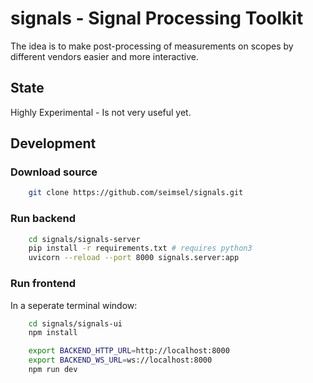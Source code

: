 # signals - Signal Processing Toolkit
The idea is to make post-processing of measurements on scopes by different vendors easier and more interactive.

## State
Highly Experimental - Is not very useful yet.

## Development

### Download source
```bash
    git clone https://github.com/seimsel/signals.git
```

### Run backend
```bash 
    cd signals/signals-server
    pip install -r requirements.txt # requires python3
    uvicorn --reload --port 8000 signals.server:app
```

### Run frontend
In a seperate terminal window:
```bash
    cd signals/signals-ui
    npm install

    export BACKEND_HTTP_URL=http://localhost:8000
    export BACKEND_WS_URL=ws://localhost:8000
    npm run dev
```
